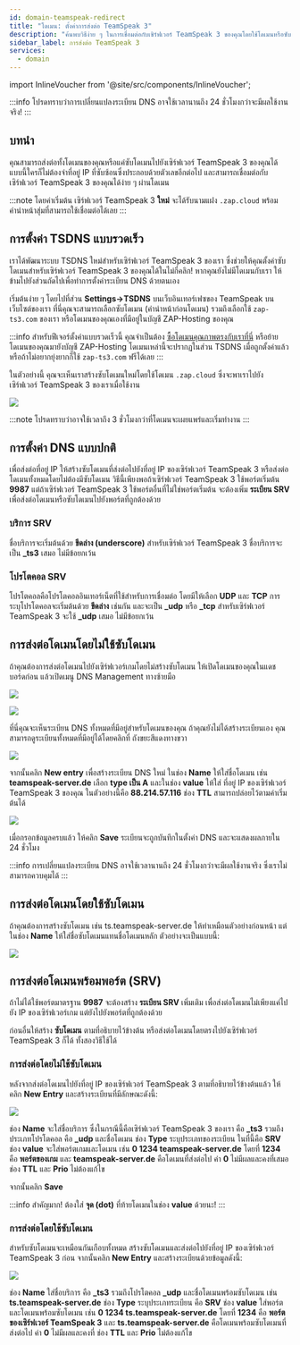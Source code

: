 ```yaml
---
id: domain-teamspeak-redirect
title: "โดเมน: ตั้งค่าการส่งต่อ TeamSpeak 3"
description: "ค้นพบวิธีง่าย ๆ ในการเชื่อมต่อกับเซิร์ฟเวอร์ TeamSpeak 3 ของคุณโดยใช้โดเมนหรือซับโดเมนที่กำหนดเองเพื่อการเข้าถึงที่ง่ายขึ้น → เรียนรู้เพิ่มเติมตอนนี้"
sidebar_label: การส่งต่อ TeamSpeak 3
services:
  - domain
---
```


import InlineVoucher from '@site/src/components/InlineVoucher';

:::info
โปรดทราบว่าการเปลี่ยนแปลงระเบียน DNS อาจใช้เวลานานถึง 24 ชั่วโมงกว่าจะมีผลใช้งานจริง!
:::

## บทนำ

คุณสามารถส่งต่อทั้งโดเมนของคุณหรือแค่ซับโดเมนไปยังเซิร์ฟเวอร์ TeamSpeak 3 ของคุณได้
แบบนี้ใครก็ไม่ต้องจำที่อยู่ IP ที่ซับซ้อนซึ่งประกอบด้วยตัวเลขอีกต่อไป และสามารถเชื่อมต่อกับเซิร์ฟเวอร์ TeamSpeak 3 ของคุณได้ง่าย ๆ ผ่านโดเมน

:::note
โดยค่าเริ่มต้น เซิร์ฟเวอร์ TeamSpeak 3 **ใหม่** จะได้รับนามแฝง `.zap.cloud` พร้อมคำนำหน้าสุ่มที่สามารถใช้เชื่อมต่อได้เลย
:::

## การตั้งค่า TSDNS แบบรวดเร็ว

เราได้พัฒนาระบบ TSDNS ใหม่สำหรับเซิร์ฟเวอร์ TeamSpeak 3 ของเรา ซึ่งช่วยให้คุณตั้งค่าซับโดเมนสำหรับเซิร์ฟเวอร์ TeamSpeak 3 ของคุณได้ในไม่กี่คลิก! หากคุณยังไม่มีโดเมนกับเรา ให้ข้ามไปยังส่วนถัดไปเพื่อทำการตั้งค่าระเบียน DNS ด้วยตนเอง

เริ่มต้นง่าย ๆ โดยไปที่ส่วน **Settings->TSDNS** บนเว็บอินเทอร์เฟซของ TeamSpeak บนเว็บไซต์ของเรา ที่นี่คุณจะสามารถเลือกซับโดเมน (คำนำหน้าก่อนโดเมน) รวมถึงเลือกใช้ `zap-ts3.com` ของเรา หรือโดเมนของคุณเองที่มีอยู่ในบัญชี ZAP-Hosting ของคุณ

:::info
สำหรับฟีเจอร์ตั้งค่าแบบรวดเร็วนี้ คุณจำเป็นต้อง [ซื้อโดเมนคุณภาพตรงกับเราที่นี่](https://zap-hosting.com/en/shop/product/domain/) หรือย้ายโดเมนของคุณมายังบัญชี ZAP-Hosting โดเมนเหล่านี้จะปรากฏในส่วน TSDNS เมื่อถูกตั้งค่าแล้ว หรือถ้าไม่อยากยุ่งยากก็ใช้ `zap-ts3.com` ฟรีได้เลย
:::

ในตัวอย่างนี้ คุณจะเห็นเราสร้างซับโดเมนใหม่โดยใช้โดเมน `.zap.cloud` ซึ่งจะพาเราไปยังเซิร์ฟเวอร์ TeamSpeak 3 ของเราเมื่อใช้งาน

![](https://github.com/zaphosting/docs/assets/42719082/5b311ff1-625c-4f6d-82b8-6847d432beb9)

:::note
โปรดทราบว่าอาจใช้เวลาถึง 3 ชั่วโมงกว่าที่โดเมนจะเผยแพร่และเริ่มทำงาน
:::

## การตั้งค่า DNS แบบปกติ

เพื่อส่งต่อที่อยู่ IP ให้สร้างซับโดเมนที่ส่งต่อไปยังที่อยู่ IP ของเซิร์ฟเวอร์ TeamSpeak 3 หรือส่งต่อโดเมนทั้งหมดโดยไม่ต้องมีซับโดเมน
วิธีนี้เพียงพอถ้าเซิร์ฟเวอร์ TeamSpeak 3 ใช้พอร์ตเริ่มต้น **9987**
แต่ถ้าเซิร์ฟเวอร์ TeamSpeak 3 ใช้พอร์ตอื่นที่ไม่ใช่พอร์ตเริ่มต้น จะต้องเพิ่ม **ระเบียน SRV** เพื่อส่งต่อโดเมนหรือซับโดเมนไปยังพอร์ตที่ถูกต้องด้วย


### บริการ SRV

ชื่อบริการจะเริ่มต้นด้วย **ขีดล่าง (underscore)**
สำหรับเซิร์ฟเวอร์ TeamSpeak 3 ชื่อบริการจะเป็น **_ts3** เสมอ ไม่มีข้อยกเว้น

### โปรโตคอล SRV

โปรโตคอลคือโปรโตคอลอินเทอร์เน็ตที่ใช้สำหรับการเชื่อมต่อ โดยมีให้เลือก **UDP** และ **TCP**
การระบุโปรโตคอลจะเริ่มต้นด้วย **ขีดล่าง** เช่นกัน และจะเป็น **_udp** หรือ **_tcp**
สำหรับเซิร์ฟเวอร์ TeamSpeak 3 จะใช้ **_udp** เสมอ ไม่มีข้อยกเว้น


## การส่งต่อโดเมนโดยไม่ใช้ซับโดเมน

ถ้าคุณต้องการส่งต่อโดเมนไปยังเซิร์ฟเวอร์เกมโดยไม่สร้างซับโดเมน ให้เปิดโดเมนของคุณในแดชบอร์ดก่อน
แล้วเปิดเมนู DNS Management ทางซ้ายมือ

![](https://puu.sh/Fuzfa/0927cbb177.png)

![](https://puu.sh/FuzhO/6f4694ab62.png)


ที่นี่คุณจะเห็นระเบียน DNS ทั้งหมดที่มีอยู่สำหรับโดเมนของคุณ
ถ้าคุณยังไม่ได้สร้างระเบียนเอง คุณสามารถดูระเบียนทั้งหมดที่มีอยู่ได้โดยคลิกที่
ถังขยะสีแดงทางขวา

![](https://puu.sh/Fuzm8/39f3c72fa6.png)

จากนั้นคลิก **New entry** เพื่อสร้างระเบียน DNS ใหม่
ในช่อง **Name** ให้ใส่ชื่อโดเมน เช่น **teamspeak-server.de** เลือก **type เป็น A** และในช่อง **value** ให้ใส่
ที่อยู่ IP ของเซิร์ฟเวอร์ TeamSpeak 3 ของคุณ ในตัวอย่างนี้คือ **88.214.57.116**
ช่อง **TTL** สามารถปล่อยไว้ตามค่าเริ่มต้นได้

![](https://screensaver01.zap-hosting.com/index.php/s/cTGTdBFrigs7HDG/preview)

เมื่อกรอกข้อมูลครบแล้ว ให้คลิก **Save** ระเบียนจะถูกบันทึกในตั้งค่า DNS และจะแสดงผลภายใน
24 ชั่วโมง

:::info
การเปลี่ยนแปลงระเบียน DNS อาจใช้เวลานานถึง 24 ชั่วโมงกว่าจะมีผลใช้งานจริง ซึ่งเราไม่สามารถควบคุมได้
:::

## การส่งต่อโดเมนโดยใช้ซับโดเมน

ถ้าคุณต้องการสร้างซับโดเมน เช่น ts.teamspeak-server.de ให้ทำเหมือนตัวอย่างก่อนหน้า
แต่ในช่อง **Name** ให้ใส่ชื่อซับโดเมนแทนชื่อโดเมนหลัก
ตัวอย่างจะเป็นแบบนี้:

![](https://screensaver01.zap-hosting.com/index.php/s/ocaqgX2DSdspGQ8/preview)


## การส่งต่อโดเมนพร้อมพอร์ต (SRV)

ถ้าไม่ได้ใช้พอร์ตมาตรฐาน **9987** จะต้องสร้าง **ระเบียน SRV** เพิ่มเติม เพื่อส่งต่อโดเมนไม่เพียงแค่ไปยัง IP ของเซิร์ฟเวอร์เกม แต่ยังไปยังพอร์ตที่ถูกต้องด้วย

ก่อนอื่นให้สร้าง **ซับโดเมน** ตามที่อธิบายไว้ข้างต้น หรือส่งต่อโดเมนโดยตรงไปยังเซิร์ฟเวอร์ TeamSpeak 3 ก็ได้ ทั้งสองวิธีใช้ได้

### การส่งต่อโดยไม่ใช้ซับโดเมน


หลังจากส่งต่อโดเมนไปยังที่อยู่ IP ของเซิร์ฟเวอร์ TeamSpeak 3 ตามที่อธิบายไว้ข้างต้นแล้ว ให้คลิก **New Entry**
และสร้างระเบียนที่มีลักษณะดังนี้:

![](https://screensaver01.zap-hosting.com/index.php/s/H3NGmYZHyJsCYnf/preview)

ช่อง **Name** จะใส่ชื่อบริการ ซึ่งในกรณีนี้คือเซิร์ฟเวอร์ TeamSpeak 3 ของเรา คือ **_ts3** รวมถึงประเภทโปรโตคอล คือ **_udp** และชื่อโดเมน
ช่อง **Type** ระบุประเภทของระเบียน ในที่นี้คือ **SRV**
ช่อง **value** จะใส่พอร์ตเกมและโดเมน เช่น **0 1234 teamspeak-server.de** โดยที่ **1234** คือ **พอร์ตของเกม** และ **teamspeak-server.de** คือโดเมนที่ส่งต่อไป
ค่า **0** ไม่มีผลและคงที่เสมอ ช่อง **TTL** และ **Prio** ไม่ต้องแก้ไข

จากนั้นคลิก **Save**

:::info
สำคัญมาก! ต้องใส่ **จุด (dot)** ที่ท้ายโดเมนในช่อง **value** ด้วยนะ!
:::



### การส่งต่อโดยใช้ซับโดเมน

สำหรับซับโดเมนจะเหมือนกันเกือบทั้งหมด สร้างซับโดเมนและส่งต่อไปยังที่อยู่ IP ของเซิร์ฟเวอร์ TeamSpeak 3 ก่อน จากนั้นคลิก **New Entry** และสร้างระเบียนด้วยข้อมูลดังนี้:

![](https://screensaver01.zap-hosting.com/index.php/s/aEkro3z9WBgWf8g/preview)


ช่อง **Name** ใส่ชื่อบริการ คือ **_ts3** รวมถึงโปรโตคอล **_udp** และชื่อโดเมนพร้อมซับโดเมน เช่น **ts.teamspeak-server.de**
ช่อง **Type** ระบุประเภทระเบียน คือ **SRV**
ช่อง **value** ใส่พอร์ตและโดเมนพร้อมซับโดเมน เช่น **0 1234 ts.teamspeak-server.de** โดยที่ **1234** คือ **พอร์ตของเซิร์ฟเวอร์ TeamSpeak 3** และ **ts.teamspeak-server.de** คือโดเมนพร้อมซับโดเมนที่ส่งต่อไป
ค่า **0** ไม่มีผลและคงที่ ช่อง **TTL** และ **Prio** ไม่ต้องแก้ไข

<InlineVoucher />